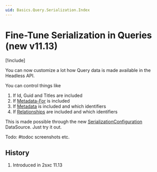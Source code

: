 ```yaml
---
uid: Basics.Query.Serialization.Index
---
```


# Fine-Tune Serialization in Queries (new v11.13)

[!include[](~/pages/basics/stack/_shared-float-summary.md)]
<style>.context-box-summary .query-app, .context-box-summary .process-headless, .context-box-summary .format-json-headless { visibility: visible; } </style>

You can now customize a lot how Query data is made available in the Headless API.

You can control things like

1. If Id, Guid and Titles are included
1. If [Metadata-For](xref:Basics.Metadata.For) is included
1. If [Metadata](xref:Basics.Metadata.Of) is included and which identifiers
1. If [Relationships](xref:Basics.Data.Relationships.Index) are included and which identifiers

This is made possible through the new [SerializationConfiguration](xref:ToSic.Eav.DataSources.Serialization) DataSource. Just try it out.

Todo: #todoc screenshots etc. 

## History

1. Introduced in 2sxc 11.13


